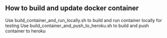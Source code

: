 ## How to build and update docker container

Use build_container_and_run_locally.sh to build and run container locally for testing
Use build_container_and_push_to_heroku.sh to build and push container to heroku
